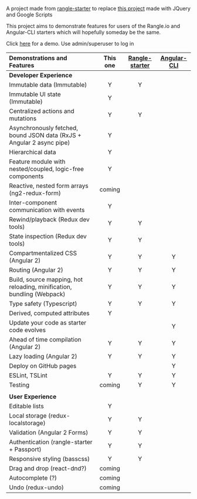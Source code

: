 A project made from [rangle-starter](https://www.npmjs.com/package/rangle-starter) 
to replace [this project](http://www.bernierebuttals.org) made with JQuery and Google Scripts

This project aims to demonstrate features for users of the Rangle.io and Angular-CLI starters which will hopefully someday be the same.

Click [here](https://bernierebuttals.herokuapp.com) for a demo. Use admin/superuser to log in



| Demonstrations and Features                                                    |   This one     |    [Rangle-starter](https://www.npmjs.com/package/rangle-starter)  |  [Angular-CLI](https://github.com/angular/angular-cli)
|:------------------------------------------------------------------------------ |:-------------: |:-----------------: | :------------:|
| **Developer Experience**                                                       |                |                    |               |
| Immutable data (Immutable)                                                     |       Y        |          Y         |               |
| Immutable UI state (Immutable)                                                 |       Y        |                    |               |
| Centralized actions and mutations                                              |       Y        |          Y         |               |
| Asynchronously fetched, bound JSON data (RxJS + Angular 2 async pipe)          |       Y        |                    |               |
| Hierarchical data                                                              |       Y        |                    |               |
| Feature module with nested/coupled, logic-free components                      |       Y        |                    |               |
| Reactive, nested form arrays (ng2-redux-form)                                  |    coming      |                    |               |
| Inter-component communication with events                                      |       Y        |                    |               |
| Rewind/playback (Redux dev tools)                                              |       Y        |          Y         |               |
| State inspection (Redux dev tools)                                             |       Y        |          Y         |               |
| Compartmentalized CSS (Angular 2)                                              |       Y        |          Y         |       Y       |
| Routing (Angular 2)                                                            |       Y        |          Y         |       Y       |
| Build, source mapping, hot reloading, minification, bundling (Webpack)         |       Y        |          Y         |       Y       |
| Type safety (Typescript)                                                       |       Y        |          Y         |       Y       |
| Derived, computed attributes                                                   |       Y        |                    |               |
| Update your code as starter code evolves                                       |                |                    |       Y       |
| Ahead of time compilation (Angular 2)                                          |       Y        |          Y         |       Y       |
| Lazy loading (Angular 2)                                                       |       Y        |          Y         |       Y       |
| Deploy on GitHub pages                                                         |                |                    |       Y       |
| ESLint, TSLint                                                                 |       Y        |          Y         |       Y       |
| Testing                                                                        |    coming      |          Y         |       Y       |
|                                                                                |                |                    |               |
| **User Experience**                                                            |                |                    |               |
| Editable lists                                                                 |       Y        |                    |               |
| Local storage (redux-localstorage)                                             |       Y        |          Y         |               |
| Validation (Angular 2 Forms)                                                   |       Y        |          Y         |               |
| Authentication (rangle-starter + Passport)                                     |       Y        |          Y         |               |
| Responsive styling (basscss)                                                   |       Y        |          Y         |               |
| Drag and drop (react-dnd?)                                                     |    coming      |                    |               |
| Autocomplete (?)                                                               |    coming      |                    |               |
| Undo (redux-undo)                                                              |    coming      |                    |               |       